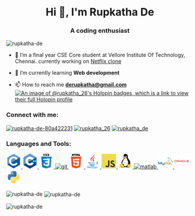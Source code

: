 <h1 align="center">Hi 👋, I'm Rupkatha De</h1>
<h3 align="center">A coding enthusiast</h3>

<p align="left"> <img src="https://komarev.com/ghpvc/?username=rupkatha-de&label=Profile%20views&color=0e75b6&style=flat" alt="rupkatha-de" /> </p>

- 🔭 I’m a final year CSE Core student at Vellore Institute Of Technology, Chennai. currently working on [Netflix clone](https://github.com/rupkatha-de/Bharat-Intern/tree/main/Netflix_clone)

- 🌱 I’m currently learning **Web development**

- 📫 How to reach me **derupkatha@gmail.com**
[![An image of @rupkatha_26's Holopin badges, which is a link to view their full Holopin profile](https://holopin.me/rupkatha_26)](https://holopin.io/@rupkatha_26)


<h3 align="left">Connect with me:</h3>
<p align="left">
<a href="https://linkedin.com/in/rupkatha-de-80a422231" target="blank"><img align="center" src="https://raw.githubusercontent.com/rahuldkjain/github-profile-readme-generator/master/src/images/icons/Social/linked-in-alt.svg" alt="rupkatha-de-80a422231" height="30" width="40" /></a>
<a href="https://instagram.com/rupkatha_26" target="blank"><img align="center" src="https://raw.githubusercontent.com/rahuldkjain/github-profile-readme-generator/master/src/images/icons/Social/instagram.svg" alt="rupkatha_26" height="30" width="40" /></a>
<a href="https://www.leetcode.com/rupkatha_de" target="blank"><img align="center" src="https://raw.githubusercontent.com/rahuldkjain/github-profile-readme-generator/master/src/images/icons/Social/leet-code.svg" alt="rupkatha_de" height="30" width="40" /></a>
</p>

<h3 align="left">Languages and Tools:</h3>
<p align="left"> <a href="https://www.cprogramming.com/" target="_blank" rel="noreferrer"> <img src="https://raw.githubusercontent.com/devicons/devicon/master/icons/c/c-original.svg" alt="c" width="40" height="40"/> </a> <a href="https://www.w3schools.com/cpp/" target="_blank" rel="noreferrer"> <img src="https://raw.githubusercontent.com/devicons/devicon/master/icons/cplusplus/cplusplus-original.svg" alt="cplusplus" width="40" height="40"/> </a> <a href="https://www.w3schools.com/css/" target="_blank" rel="noreferrer"> <img src="https://raw.githubusercontent.com/devicons/devicon/master/icons/css3/css3-original-wordmark.svg" alt="css3" width="40" height="40"/> </a> <a href="https://git-scm.com/" target="_blank" rel="noreferrer"> <img src="https://www.vectorlogo.zone/logos/git-scm/git-scm-icon.svg" alt="git" width="40" height="40"/> </a> <a href="https://www.w3.org/html/" target="_blank" rel="noreferrer"> <img src="https://raw.githubusercontent.com/devicons/devicon/master/icons/html5/html5-original-wordmark.svg" alt="html5" width="40" height="40"/> </a> <a href="https://www.java.com" target="_blank" rel="noreferrer"> <img src="https://raw.githubusercontent.com/devicons/devicon/master/icons/java/java-original.svg" alt="java" width="40" height="40"/> </a> <a href="https://developer.mozilla.org/en-US/docs/Web/JavaScript" target="_blank" rel="noreferrer"> <img src="https://raw.githubusercontent.com/devicons/devicon/master/icons/javascript/javascript-original.svg" alt="javascript" width="40" height="40"/> </a> <a href="https://www.linux.org/" target="_blank" rel="noreferrer"> <img src="https://raw.githubusercontent.com/devicons/devicon/master/icons/linux/linux-original.svg" alt="linux" width="40" height="40"/> </a> <a href="https://www.mathworks.com/" target="_blank" rel="noreferrer"> <img src="https://upload.wikimedia.org/wikipedia/commons/2/21/Matlab_Logo.png" alt="matlab" width="40" height="40"/> </a> <a href="https://www.mysql.com/" target="_blank" rel="noreferrer"> <img src="https://raw.githubusercontent.com/devicons/devicon/master/icons/mysql/mysql-original-wordmark.svg" alt="mysql" width="40" height="40"/> </a> <a href="https://www.oracle.com/" target="_blank" rel="noreferrer"> <img src="https://raw.githubusercontent.com/devicons/devicon/master/icons/oracle/oracle-original.svg" alt="oracle" width="40" height="40"/> </a> <a href="https://www.python.org" target="_blank" rel="noreferrer"> <img src="https://raw.githubusercontent.com/devicons/devicon/master/icons/python/python-original.svg" alt="python" width="40" height="40"/> </a> </p>

<p><img align="left" src="https://github-readme-stats.vercel.app/api/top-langs?username=rupkatha-de&show_icons=true&locale=en&layout=compact" alt="rupkatha-de" /></p>

<p>&nbsp;<img align="center" src="https://github-readme-stats.vercel.app/api?username=rupkatha-de&show_icons=true&locale=en" alt="rupkatha-de" /></p>

<p><img align="center" src="https://github-readme-streak-stats.herokuapp.com/?user=rupkatha-de&" alt="rupkatha-de" /></p>
